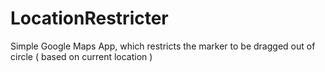 # LocationRestricter

Simple Google Maps App, which restricts the marker to be dragged out of circle ( based on current location )

